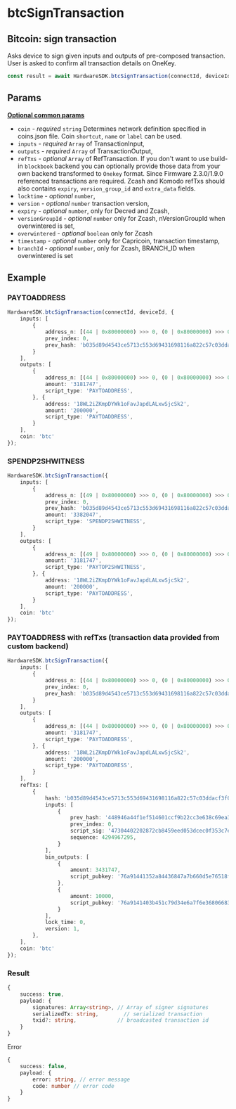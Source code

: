 # btcSignTransaction

## Bitcoin: sign transaction

Asks device to sign given inputs and outputs of pre-composed transaction. User is asked to confirm all transaction details on OneKey.

```typescript
const result = await HardwareSDK.btcSignTransaction(connectId, deviceId, params);
```

## Params

[**Optional common params**](../common-params.md)

* `coin` - _required_ `string` Determines network definition specified in coins.json file. Coin `shortcut`, `name` or `label` can be used.
* `inputs` - _required_ `Array` of TransactionInput,
* `outputs` - _required_ `Array` of TransactionOutput,
* `refTxs` - _optional_ `Array` of RefTransaction. If you don't want to use build-in `blockbook` backend you can optionally provide those data from your own backend transformed to `Onekey` format. Since Firmware 2.3.0/1.9.0 referenced transactions are required. Zcash and Komodo refTxs should also contains `expiry`, `version_group_id` and `extra_data` fields.
* `locktime` - _optional_ `number`,
* `version` - _optional_ `number` transaction version,
* `expiry` - _optional_ `number`, only for Decred and Zcash,
* `versionGroupId` - _optional_ `number` only for Zcash, nVersionGroupId when overwintered is set,
* `overwintered` - _optional_ `boolean` only for Zcash
* `timestamp` - _optional_ `number` only for Capricoin, transaction timestamp,
* `branchId` - _optional_ `number`, only for Zcash, BRANCH\_ID when overwintered is set

## Example

### PAYTOADDRESS

```typescript
HardwareSDK.btcSignTransaction(connectId, deviceId, {
    inputs: [
        {
            address_n: [(44 | 0x80000000) >>> 0, (0 | 0x80000000) >>> 0, (2 | 0x80000000) >>> 0, 1, 0],
            prev_index: 0,
            prev_hash: 'b035d89d4543ce5713c553d69431698116a822c57c03ddacf3f04b763d1999ac',
        }
    ],
    outputs: [
        {
            address_n: [(44 | 0x80000000) >>> 0, (0 | 0x80000000) >>> 0, (2 | 0x80000000) >>> 0, 1, 1],
            amount: '3181747',
            script_type: 'PAYTOADDRESS',
        }, {
            address: '18WL2iZKmpDYWk1oFavJapdLALxwSjcSk2',
            amount: '200000',
            script_type: 'PAYTOADDRESS',
        }
    ],
    coin: 'btc'
});
```

### SPENDP2SHWITNESS

```typescript
HardwareSDK.btcSignTransaction({
    inputs: [
        {
            address_n: [(49 | 0x80000000) >>> 0, (0 | 0x80000000) >>> 0, (2 | 0x80000000) >>> 0, 1, 0],
            prev_index: 0,
            prev_hash: 'b035d89d4543ce5713c553d69431698116a822c57c03ddacf3f04b763d1999ac',
            amount: '3382047',
            script_type: 'SPENDP2SHWITNESS',
        }
    ],
    outputs: [
        {
            address_n: [(49 | 0x80000000) >>> 0, (0 | 0x80000000) >>> 0, (2 | 0x80000000) >>> 0, 1, 1],
            amount: '3181747',
            script_type: 'PAYTOP2SHWITNESS',
        }, {
            address: '18WL2iZKmpDYWk1oFavJapdLALxwSjcSk2',
            amount: '200000',
            script_type: 'PAYTOADDRESS',
        }
    ],
    coin: 'btc'
});
```

### PAYTOADDRESS with refTxs (transaction data provided from custom backend)

```typescript
HardwareSDK.btcSignTransaction({
    inputs: [
        {
            address_n: [(44 | 0x80000000) >>> 0, (0 | 0x80000000) >>> 0, (2 | 0x80000000) >>> 0, 1, 0],
            prev_index: 0,
            prev_hash: 'b035d89d4543ce5713c553d69431698116a822c57c03ddacf3f04b763d1999ac',
        }
    ],
    outputs: [
        {
            address_n: [(44 | 0x80000000) >>> 0, (0 | 0x80000000) >>> 0, (2 | 0x80000000) >>> 0, 1, 1],
            amount: '3181747',
            script_type: 'PAYTOADDRESS',
        }, {
            address: '18WL2iZKmpDYWk1oFavJapdLALxwSjcSk2',
            amount: '200000',
            script_type: 'PAYTOADDRESS',
        }
    ],
    refTxs: [
        {
            hash: 'b035d89d4543ce5713c553d69431698116a822c57c03ddacf3f04b763d1999ac',
            inputs: [
                {
                    prev_hash: '448946a44f1ef514601ccf9b22cc3e638c69ea3900b67b87517ea673eb0293dc',
                    prev_index: 0,
                    script_sig: '47304402202872cb8459eed053dcec0f353c7e293611fe77615862bfadb4d35a5d8807a4cf022015057aa0aaf72ab342b5f8939f86f193ad87b539931911a72e77148a1233e022012103f66bbe3c721f119bb4b8a1e6c1832b98f2cf625d9f59242008411dd92aab8d94',
                    sequence: 4294967295,
                }
            ],
            bin_outputs: [
                {
                    amount: 3431747,
                    script_pubkey: '76a91441352a84436847a7b660d5e76518f6ebb718dedc88ac',
                },
                {
                    amount: 10000,
                    script_pubkey: '76a9141403b451c79d34e6a7f6e36806683308085467ac88ac',
                }
            ],
            lock_time: 0,
            version: 1,
        },
    ],
    coin: 'btc'
});
```

### Result

```typescript
{
    success: true,
    payload: {
        signatures: Array<string>, // Array of signer signatures
        serializedTx: string,        // serialized transaction
        txid?: string,             // broadcasted transaction id
    }
}
```

Error

```typescript
{
    success: false,
    payload: {
        error: string, // error message
        code: number // error code
    }
}
```

